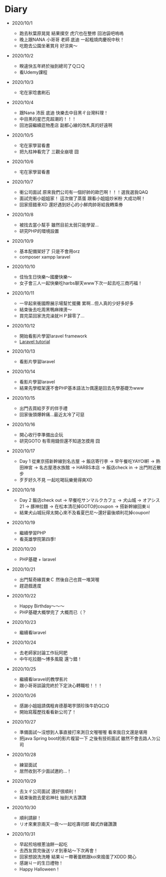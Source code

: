 # Diary

* 2020/10/1
  * 跑去秋葉原晃晃 結果撲空 虎穴也在整修 回池袋吧嗚嗚
  * 晚上跟NANA 小哥哥 老師 底迪 一起粗燒肉慶祝中秋！
  * 吃飽去公園坐著賞月 好涼爽～
  
* 2020/10/2
  * 睽違快五年終於抽到總司了Ｑ口Ｑ
  * 看Udemy課程
  
* 2020/10/3
  * 宅在家唸書刷石
  
* 2020/10/4
  * 跟Nana 沛辰 底迪 快樂去中目黑ㄔ台灣料理！
  * 中目黑的星巴克超潮的！！！
  * 回池袋繼續逛物產店 副都心線的改札真的好遠啊
  
* 2020/10/5
  * 宅在家學習看書
  * 把九柱神看完了 三觀全崩壞 囧
  
* 2020/10/6
  * 宅在家學習看書
  
* 2020/10/7
  * 衝公司面試 原來我們公司有一個好帥的歐巴啊！！！選我選我QAQ
  * 面試完衝小姐姐家！ 這次做了蒸蛋 跟看小姐姐炒米粉 大成功啊！
  * 回家搭錯車XD 還好遇到好心的小鮮肉帥哥給我轉乘券
  
* 2020/10/8
  * 被找去當小幫手 雖然目前太弱只能學習...
  * 研究PHP的環境設置
  
* 2020/10/9
  * 基本配備架好了 只是不會用orz
  * composer xampp laravel
  
* 2020/10/10
  * 佳怡生日快樂～國慶快樂～
  * 女子會三人一起快樂吃harbs聊天www下次一起去吃三商巧福！
  
* 2020/10/11
  * 一早起來衝國際展示場幫忙擺攤 累啊...但人真的少好多好多
  * 結束後去吃周黑鴨麻辣燙～
  * 買完菜回家洗完澡就ＨＰ歸零了...
  
* 2020/10/12
  * 開始看影片學習laravel framework
  * [Laravel tutorial](https://www.youtube.com/watch?v=hokQOstqf2o&list=PL8p2I9GklV47fi-yiWkfRpbMV8PPaQDH4&index=2&ab_channel=phpstepbystep)
* 2020/10/13
  * 看影片學習laravel
  
* 2020/10/14
  * 看影片學習laravel
  * 結果先學框架還不會PHP基本語法ㄉ偶還是回去先學基礎ㄌwww
  
* 2020/10/15
  * 出門去買給歹歹的伴手禮
  * 回家後頭爆幹痛...最近太冷了可惡
  
* 2020/10/16
  * 開心收行李準備出企玩
  * 研究GOTO 有零用錢但還不知道怎摸用 囧
  
* 2020/10/17
  * Day 1 從東京搭新幹線到名古屋 -> 飯店寄行李 -> 早午餐吃YAYOI軒 -> 熱田神宮 -> 名古屋港水族館 -> HARBS本店 -> 飯店check in -> 出門附近散步
  * 歹歹好久不見 一起吃喝玩樂覺得爽XD

* 2020/10/18
  * Day 2 飯店check out -> 早餐吃サンマルクカフェ -> 犬山城 -> オアシス21 -> 豚神拉麵 -> 在松本清花掉GOTO的coupon -> 搭新幹線回東ㄐ
  * 結果犬山城玩得太開心來不及看夏巴尼～還好最後順利花掉coupon!
  
* 2020/10/19
  * 繼續學習PHP
  * 看英雄學院第四季!
  
* 2020/10/20
  * PHP基礎 + laravel
  
* 2020/10/21
  * 出門幫奇緣買東Ｃ 然後自己也買一堆哭喔
  * 趕遊戲進度
  
* 2020/10/22
  * Happy Birthday～～～
  * PHP基礎大概學完了 大概而已（？

* 2020/10/23
  * 繼續看laravel
  
* 2020/10/24
  * 去老師家討論工作玩阿肥
  * 中午吃拉麵～博多風龍 還ㄅ錯！

* 2020/10/25
  * 繼續看laravel的教學影片
  * 跟小哥哥談論完終於下定決心轉職啦！！！
  
* 2020/10/26
  * 感謝小姐姐請偶粗肯德基喝芋頭珍珠牛奶Q口Q
  * 開始寫履歷找看看新公司了！
  
* 2020/10/27
  * 準備面試～沒想到人事直接打來測日文喔喔喔 看來我日文還是堪用
  * 把java Spring boot的影片複習一下 之後有技術面試 雖然不會去路人ㄉ公司
  
* 2020/10/28
  * 練習面試
  * 居然收到不少面試邀約...！
  
* 2020/10/29
  * 去ㄆㄔ公司面試 還好很順利！
  * 結束後跑去愛宕神社 抽到大吉讚讚

* 2020/10/30
  * 順利請辭！
  * リオ來東京兩天一夜～一起吃壽司郎 韓式炸雞讚讚

* 2020/10/31
  * 早起煎培根蔥油餅一起吃
  * 去西友買完後送リオ到車站～下次再會！
  * 回家想說洗洗睡 結果ㄐㄧ帶著蛋糕跟koi來搗蛋了XDDD 開心
  * 感謝ㄐㄧ的生日禮物！
  * Happy Halloween！

